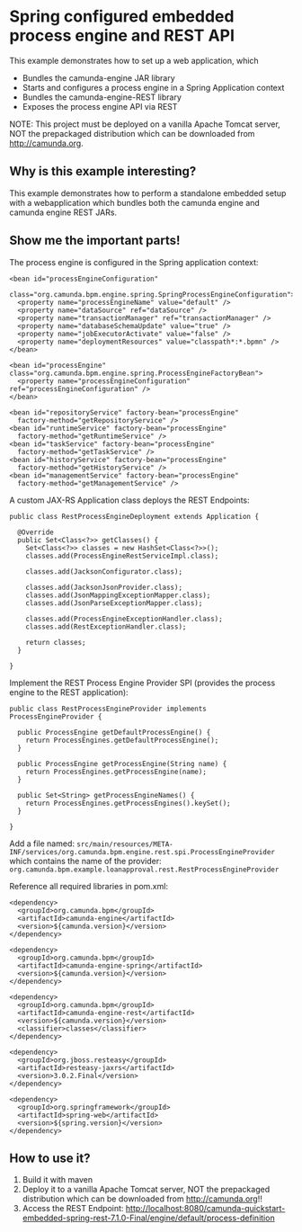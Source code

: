 # Spring configured embedded process engine and REST API 

This example demonstrates how to set up a web application, which

* Bundles the camunda-engine JAR library
* Starts and configures a process engine in a Spring Application context
* Bundles the camunda-engine-REST library
* Exposes the process engine API via REST

NOTE: This project must be deployed on a vanilla Apache Tomcat server, NOT the prepackaged distribution which can be downloaded from http://camunda.org.

## Why is this example interesting?

This example demonstrates how to perform a standalone embedded setup with a webapplication which bundles both the 
camunda engine and camunda engine REST JARs. 

## Show me the important parts!

The process engine is configured in the Spring application context:

    <bean id="processEngineConfiguration"
      class="org.camunda.bpm.engine.spring.SpringProcessEngineConfiguration">
      <property name="processEngineName" value="default" />
      <property name="dataSource" ref="dataSource" />
      <property name="transactionManager" ref="transactionManager" />
      <property name="databaseSchemaUpdate" value="true" />
      <property name="jobExecutorActivate" value="false" />
      <property name="deploymentResources" value="classpath*:*.bpmn" />
    </bean>

    <bean id="processEngine" class="org.camunda.bpm.engine.spring.ProcessEngineFactoryBean">
      <property name="processEngineConfiguration" ref="processEngineConfiguration" />
    </bean>

    <bean id="repositoryService" factory-bean="processEngine"
      factory-method="getRepositoryService" />
    <bean id="runtimeService" factory-bean="processEngine"
      factory-method="getRuntimeService" />
    <bean id="taskService" factory-bean="processEngine"
      factory-method="getTaskService" />
    <bean id="historyService" factory-bean="processEngine"
      factory-method="getHistoryService" />
    <bean id="managementService" factory-bean="processEngine"
      factory-method="getManagementService" />

A custom JAX-RS Application class deploys the REST Endpoints:

    public class RestProcessEngineDeployment extends Application {

      @Override
      public Set<Class<?>> getClasses() {
        Set<Class<?>> classes = new HashSet<Class<?>>();
        classes.add(ProcessEngineRestServiceImpl.class);
      
        classes.add(JacksonConfigurator.class);
      
        classes.add(JacksonJsonProvider.class);
        classes.add(JsonMappingExceptionMapper.class);
        classes.add(JsonParseExceptionMapper.class);
      
        classes.add(ProcessEngineExceptionHandler.class);
        classes.add(RestExceptionHandler.class);
      
        return classes;
      }

    }

Implement the REST Process Engine Provider SPI (provides the process engine to the REST application):

    public class RestProcessEngineProvider implements ProcessEngineProvider {

      public ProcessEngine getDefaultProcessEngine() {
        return ProcessEngines.getDefaultProcessEngine();
      }

      public ProcessEngine getProcessEngine(String name) {
        return ProcessEngines.getProcessEngine(name);
      }

      public Set<String> getProcessEngineNames() {
        return ProcessEngines.getProcessEngines().keySet();
      }

    }

Add a file named: 
    `src/main/resources/META-INF/services/org.camunda.bpm.engine.rest.spi.ProcessEngineProvider`
which contains the name of the provider:
    `org.camunda.bpm.example.loanapproval.rest.RestProcessEngineProvider`

Reference all required libraries in pom.xml:

    <dependency>
      <groupId>org.camunda.bpm</groupId>
      <artifactId>camunda-engine</artifactId>
      <version>${camunda.version}</version>
    </dependency>
    
    <dependency>
      <groupId>org.camunda.bpm</groupId>
      <artifactId>camunda-engine-spring</artifactId>
      <version>${camunda.version}</version>
    </dependency>
    
    <dependency>
      <groupId>org.camunda.bpm</groupId>
      <artifactId>camunda-engine-rest</artifactId>
      <version>${camunda.version}</version>
      <classifier>classes</classifier>
    </dependency>
    
    <dependency>
      <groupId>org.jboss.resteasy</groupId>
      <artifactId>resteasy-jaxrs</artifactId>
      <version>3.0.2.Final</version>
    </dependency>

    <dependency>
      <groupId>org.springframework</groupId>
      <artifactId>spring-web</artifactId>
      <version>${spring.version}</version>
    </dependency>

## How to use it?

1. Build it with maven
2. Deploy it to a vanilla Apache Tomcat server, NOT the prepackaged distribution which can be downloaded from http://camunda.org!!
3. Access the REST Endpoint:
[http://localhost:8080/camunda-quickstart-embedded-spring-rest-7.1.0-Final/engine/default/process-definition][1]


[1]: http://localhost:8080/camunda-quickstart-embedded-spring-rest-7.1.0-Final/engine/default/process-definition